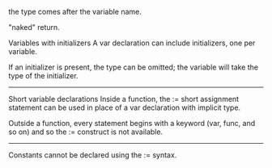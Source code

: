 the type comes after the variable name.

"naked" return.

Variables with initializers
A var declaration can include initializers, one per variable.

If an initializer is present, the type can be omitted; the variable will take the type of the initializer.

---
Short variable declarations
Inside a function, the := short assignment statement can be used in place of a var declaration with implicit type.

Outside a function, every statement begins with a keyword (var, func, and so on) and so the := construct is not available.

---

Constants cannot be declared using the := syntax.